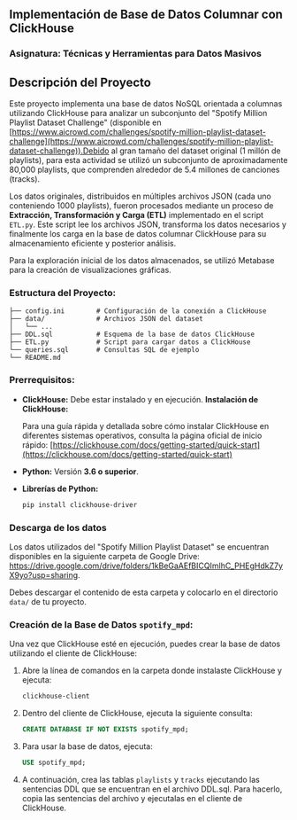 ## Implementación de Base de Datos Columnar con ClickHouse
### Asignatura: Técnicas y Herramientas para Datos Masivos

## Descripción del Proyecto

Este proyecto implementa una base de datos NoSQL orientada a columnas utilizando ClickHouse para analizar un subconjunto del "Spotify Million Playlist Dataset Challenge" (disponible en [https://www.aicrowd.com/challenges/spotify-million-playlist-dataset-challenge](https://www.aicrowd.com/challenges/spotify-million-playlist-dataset-challenge)).Debido al gran tamaño del dataset original (1 millón de playlists), para esta actividad se utilizó un subconjunto de aproximadamente 80,000 playlists, que comprenden alrededor de 5.4 millones de canciones (tracks). 

Los datos originales, distribuidos en múltiples archivos JSON (cada uno conteniendo 1000 playlists), fueron procesados mediante un proceso de **Extracción, Transformación y Carga (ETL)** implementado en el script `ETL.py`. Este script lee los archivos JSON, transforma los datos necesarios y finalmente los carga en la base de datos columnar ClickHouse para su almacenamiento eficiente y posterior análisis. 

Para la exploración inicial de los datos almacenados, se utilizó Metabase para la creación de visualizaciones gráficas.

### Estructura del Proyecto:
```
├── config.ini        # Configuración de la conexión a ClickHouse
├── data/             # Archivos JSON del dataset
│   └── ...
├── DDL.sql           # Esquema de la base de datos ClickHouse
├── ETL.py            # Script para cargar datos a ClickHouse
└── queries.sql       # Consultas SQL de ejemplo
└── README.md
```

### Prerrequisitos:

* **ClickHouse:** Debe estar instalado y en ejecución.
    **Instalación de ClickHouse:**

    Para una guía rápida y detallada sobre cómo instalar ClickHouse en diferentes sistemas operativos, consulta la página oficial de inicio rápido: [https://clickhouse.com/docs/getting-started/quick-start](https://clickhouse.com/docs/getting-started/quick-start)

* **Python:** Versión **3.6 o superior**.
* **Librerías de Python:**
    ```bash
    pip install clickhouse-driver
    ```

### Descarga de los datos

Los datos utilizados del "Spotify Million Playlist Dataset" se encuentran disponibles en la siguiente carpeta de Google Drive: https://drive.google.com/drive/folders/1kBeGaAEfBICQImlhC_PHEgHdkZ7yX9yo?usp=sharing.

Debes descargar el contenido de esta carpeta y colocarlo en el directorio `data/` de tu proyecto.

### **Creación de la Base de Datos `spotify_mpd`:**

Una vez que ClickHouse esté en ejecución, puedes crear la base de datos utilizando el cliente de ClickHouse:

1.  Abre la línea de comandos en la carpeta donde instalaste ClickHouse y ejecuta:
    ```bash
    clickhouse-client
    ```
2.  Dentro del cliente de ClickHouse, ejecuta la siguiente consulta:
    ```sql
    CREATE DATABASE IF NOT EXISTS spotify_mpd;
    ```
3.  Para usar la base de datos, ejecuta:
    ```sql
    USE spotify_mpd;
    ``` 
4.  A continuación, crea las tablas `playlists` y `tracks` ejecutando las sentencias DDL que se encuentran en el archivo DDL.sql.
    Para hacerlo, copia las sentencias del archivo y ejecutalas en el cliente de ClickHouse. 

